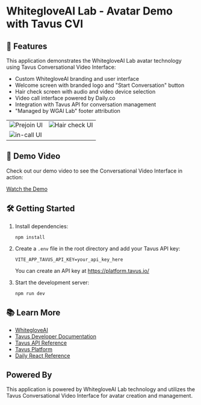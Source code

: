 # WhitegloveAI Lab - Avatar Demo with Tavus CVI

## 🚀 Features

This application demonstrates the WhitegloveAI Lab avatar technology using Tavus Conversational Video Interface:
- Custom WhitegloveAI branding and user interface
- Welcome screen with branded logo and "Start Conversation" button
- Hair check screen with audio and video device selection
- Video call interface powered by Daily.co
- Integration with Tavus API for conversation management
- "Managed by WGAI Lab" footer attribution

|                                                                    |                                                                                              |
| ------------------------------------------------------------------ | -------------------------------------------------------------------------------------------- |
| ![Prejoin UI](https://cdn.replica.tavus.io/git-examples/scr-1.png) | ![Hair check UI](https://cdn.replica.tavus.io/git-examples/scr-2.png) |
| ![in-call UI](https://cdn.replica.tavus.io/git-examples/scr-3.png) |


## 🎥 Demo Video

Check out our demo video to see the Conversational Video Interface in action:

[Watch the Demo](https://www.loom.com/share/b4e3ef661e264260a8d8f4cede48aaa8?sid=ada64974-5495-4c52-b635-7ac76b543208)



## 🛠 Getting Started

1. Install dependencies:
   ```
   npm install
   ```

2. Create a `.env` file in the root directory and add your Tavus API key:
   ```
   VITE_APP_TAVUS_API_KEY=your_api_key_here
   ```
   You can create an API key at https://platform.tavus.io/

3. Start the development server:
   ```
   npm run dev
   ```

## 📚 Learn More

- [WhitegloveAI](https://whitegloveai.com)
- [Tavus Developer Documentation](https://docs.tavus.io/)
- [Tavus API Reference](https://docs.tavus.io/api-reference/)
- [Tavus Platform](https://platform.tavus.io/)
- [Daily React Reference](https://docs.daily.co/reference/daily-react)

## Powered By

This application is powered by WhitegloveAI Lab technology and utilizes the Tavus Conversational Video Interface for avatar creation and management.
